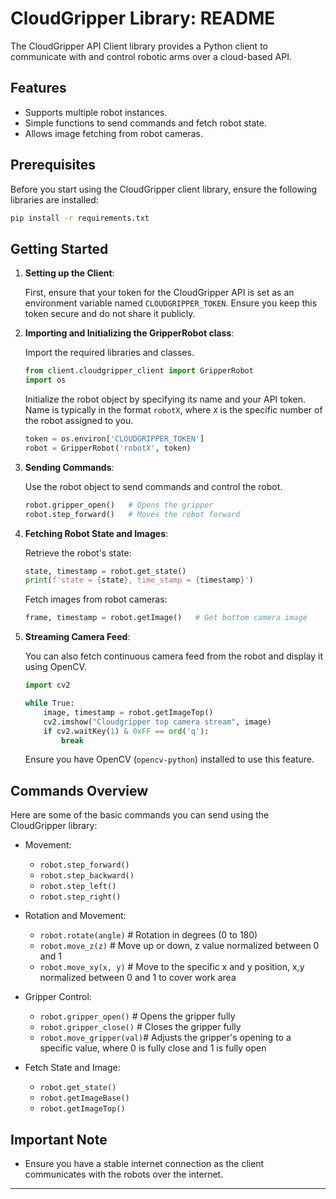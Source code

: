 # CloudGripper Library: README

The CloudGripper API Client library provides a Python client to communicate with and control robotic arms over a cloud-based API. 

## Features

- Supports multiple robot instances.
- Simple functions to send commands and fetch robot state.
- Allows image fetching from robot cameras.

## Prerequisites

Before you start using the CloudGripper client library, ensure the following libraries are installed:

```bash
pip install -r requirements.txt
```

## Getting Started

1. **Setting up the Client**:

   First, ensure that your token for the CloudGripper API is set as an environment variable named `CLOUDGRIPPER_TOKEN`. Ensure you keep this token secure and do not share it publicly.

2. **Importing and Initializing the GripperRobot class**:

   Import the required libraries and classes.

   ```python
   from client.cloudgripper_client import GripperRobot
   import os
   ```

   Initialize the robot object by specifying its name and your API token. Name is typically in the format `robotX`, where `X` is the specific number of the robot assigned to you.

   ```python
   token = os.environ['CLOUDGRIPPER_TOKEN']
   robot = GripperRobot('robotX', token)
   ```

3. **Sending Commands**:

   Use the robot object to send commands and control the robot.

   ```python
   robot.gripper_open()   # Opens the gripper
   robot.step_forward()   # Moves the robot forward
   ```

4. **Fetching Robot State and Images**:

   Retrieve the robot's state:

   ```python
   state, timestamp = robot.get_state()
   print(f'state = {state}, time_stamp = {timestamp}')
   ```

   Fetch images from robot cameras:

   ```python
   frame, timestamp = robot.getImage()   # Get bottom camera image
   ```

5. **Streaming Camera Feed**:

   You can also fetch continuous camera feed from the robot and display it using OpenCV.

   ```python
   import cv2

   while True:
       image, timestamp = robot.getImageTop()
       cv2.imshow("Cloudgripper top camera stream", image)
       if cv2.waitKey(1) & 0xFF == ord('q'):
           break
   ```

   Ensure you have OpenCV (`opencv-python`) installed to use this feature.

## Commands Overview

Here are some of the basic commands you can send using the CloudGripper library:

- Movement:
  - `robot.step_forward()`
  - `robot.step_backward()`
  - `robot.step_left()`
  - `robot.step_right()`
  
- Rotation and Movement:
  - `robot.rotate(angle)`   # Rotation in degrees (0 to 180)
  - `robot.move_z(z)`       # Move up or down, z value normalized between 0 and 1
  - `robot.move_xy(x, y)`   # Move to the specific x and y position, x,y normalized between 0 and 1 to cover work area

- Gripper Control:
  - `robot.gripper_open()`   # Opens the gripper fully
  - `robot.gripper_close()`  # Closes the gripper fully
  - `robot.move_gripper(val)`# Adjusts the gripper's opening to a specific value, where 0 is fully close and 1 is fully open

- Fetch State and Image:
  - `robot.get_state()`
  - `robot.getImageBase()`
  - `robot.getImageTop()`

## Important Note

- Ensure you have a stable internet connection as the client communicates with the robots over the internet.

---
